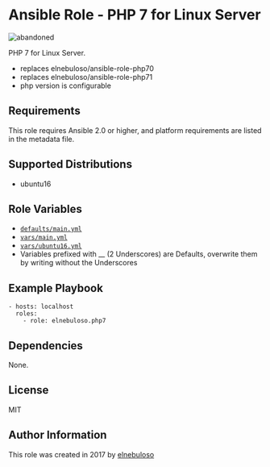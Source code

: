 # Ansible Role - PHP 7 for Linux Server

![abandoned](https://img.shields.io/badge/project-abandoned-red)

PHP 7 for Linux Server.

- replaces elnebuloso/ansible-role-php70
- replaces elnebuloso/ansible-role-php71
- php version is configurable

## Requirements

This role requires Ansible 2.0 or higher, and platform requirements are listed in the metadata file.

## Supported Distributions

- ubuntu16

## Role Variables

- [`defaults/main.yml`](https://github.com/elnebuloso/ansible-role-php7/blob/master/defaults/main.yml)
- [`vars/main.yml`](https://github.com/elnebuloso/ansible-role-php7/blob/master/vars/main.yml)
- [`vars/ubuntu16.yml`](https://github.com/elnebuloso/ansible-role-php7/blob/master/vars/ubuntu16.yml)
- Variables prefixed with __ (2 Underscores) are Defaults, overwrite them by writing without the Underscores

## Example Playbook

```
- hosts: localhost
  roles:
    - role: elnebuloso.php7
```

## Dependencies

None.

##  License

MIT

##  Author Information

This role was created in 2017 by [elnebuloso](https://github.com/elnebuloso/)